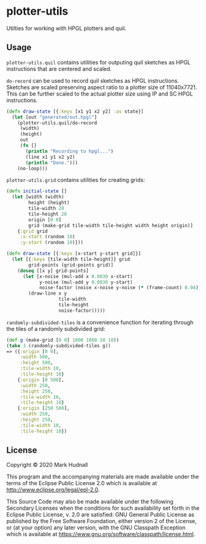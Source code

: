 # plotter-utils

Utilties for working with HPGL plotters and quil.

## Usage

`plotter-utils.quil` contains utilities for outputing quil sketches as HPGL
instructions that are centered and scaled.

`do-record` can be used to record quil sketches as HPGL instructions. Sketches
are scaled preserving aspect ratio to a plotter size of 11040x7721. This can be
further scaled to the actual plotter size using IP and SC HPGL instructions.

```clj
(defn draw-state [{:keys [x1 y1 x2 y2] :as state}]
  (let [out "generated/out.hpgl"]
    (plotter-utils.quil/do-record
     (width)
     (height)
     out
     (fn []
       (println "Recording to hpgl...")
       (line x1 y1 x2 y2)
       (println "Done.")))
    (no-loop)))
```

`plotter-utils.grid` contains utilities for creating grids:

```clj
(defn initial-state []
  (let [width (width)
        height (height)
        tile-width 20
        tile-height 20
        origin [0 0]
        grid (make-grid tile-width tile-height width height origin)]
    {:grid grid
     :x-start (random 10)
     :y-start (random 10)}))

(defn draw-state [{:keys [x-start y-start grid]}]
  (let [{:keys [tile-width tile-height]} grid
        grid-points (grid-points grid)]
    (doseq [[x y] grid-points]
      (let [x-noise (mul-add x 0.0030 x-start)
            y-noise (mul-add y 0.0030 y-start)
            noise-factor (noise x-noise y-noise (* (frame-count) 0.04))]
        (draw-line x y
                   tile-width
                   tile-height
                   noise-factor)))))
```

`randomly-subdivided-tiles` is a convenience function for iterating through
the tiles of a randomly subdivided grid:

```clj
(def g (make-grid [0 0] 1000 1000 10 10))
(take 3 (randomly-subdivided-tiles g))
=> ({:origin [0 0],
     :width 500,
     :height 500,
     :tile-width 10,
     :tile-height 10}
    {:origin [0 500],
     :width 250,
     :height 250,
     :tile-width 10,
     :tile-height 10}
    {:origin [250 500],
     :width 250,
     :height 250,
     :tile-width 10,
     :tile-height 10})
```

## License

Copyright © 2020 Mark Hudnall

This program and the accompanying materials are made available under the
terms of the Eclipse Public License 2.0 which is available at
http://www.eclipse.org/legal/epl-2.0.

This Source Code may also be made available under the following Secondary
Licenses when the conditions for such availability set forth in the Eclipse
Public License, v. 2.0 are satisfied: GNU General Public License as published by
the Free Software Foundation, either version 2 of the License, or (at your
option) any later version, with the GNU Classpath Exception which is available
at https://www.gnu.org/software/classpath/license.html.
